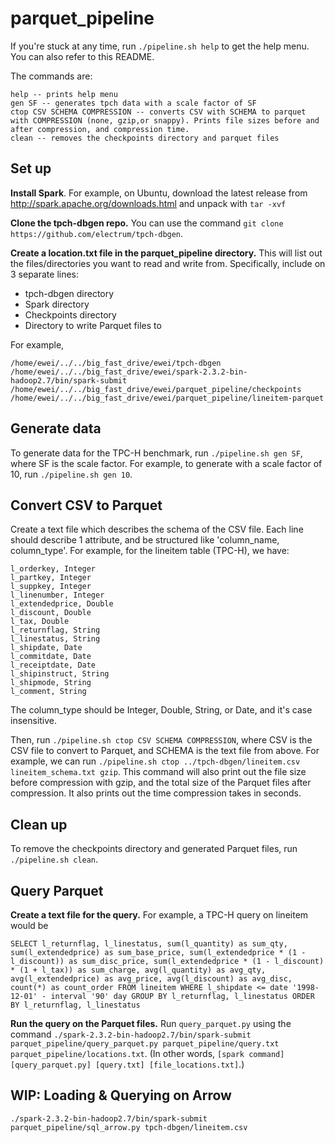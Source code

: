 # parquet_pipeline

If you're stuck at any time, run ```./pipeline.sh help``` to get the help menu. You can also refer to this README. 

The commands are:
```
help -- prints help menu
gen SF -- generates tpch data with a scale factor of SF
ctop CSV SCHEMA COMPRESSION -- converts CSV with SCHEMA to parquet with COMPRESSION (none, gzip,or snappy). Prints file sizes before and after compression, and compression time.
clean -- removes the checkpoints directory and parquet files
```

## Set up

**Install Spark**. For example, on Ubuntu, download the latest release from http://spark.apache.org/downloads.html and unpack with ```tar -xvf```

**Clone the tpch-dbgen repo.** You can use the command ```git clone https://github.com/electrum/tpch-dbgen```. 

**Create a location.txt file in the parquet_pipeline directory.**  This will list out the files/directories you want to read and write from. Specifically, include on 3 separate lines:
- tpch-dbgen directory
- Spark directory 
- Checkpoints directory
- Directory to write Parquet files to

For example, 

```
/home/ewei/../../big_fast_drive/ewei/tpch-dbgen
/home/ewei/../../big_fast_drive/ewei/spark-2.3.2-bin-hadoop2.7/bin/spark-submit
/home/ewei/../../big_fast_drive/ewei/parquet_pipeline/checkpoints
/home/ewei/../../big_fast_drive/ewei/parquet_pipeline/lineitem-parquet
```

##  Generate data 

To generate data for the TPC-H benchmark, run ```./pipeline.sh gen SF```, where SF is the scale factor. For example, to generate with a scale factor of 10, run ```./pipeline.sh gen 10```. 

## Convert CSV to Parquet

Create a text file which describes the schema of the CSV file. Each line should describe 1 attribute, and be structured like 'column_name, column_type'. For example, for the lineitem table (TPC-H), we have:

```
l_orderkey, Integer
l_partkey, Integer
l_suppkey, Integer
l_linenumber, Integer
l_extendedprice, Double
l_discount, Double
l_tax, Double
l_returnflag, String
l_linestatus, String
l_shipdate, Date
l_commitdate, Date
l_receiptdate, Date
l_shipinstruct, String
l_shipmode, String
l_comment, String
```

The column_type should be Integer, Double, String, or Date, and it's case insensitive.

Then, run ```./pipeline.sh ctop CSV SCHEMA COMPRESSION```, where CSV is the CSV file to convert to Parquet, and SCHEMA is the text file from above. For example, we can run ```./pipeline.sh ctop ../tpch-dbgen/lineitem.csv lineitem_schema.txt gzip```. This command will also print out the file size before compression with gzip, and the total size of the Parquet files after compression. It also prints out the time compression takes in seconds.

## Clean up
To remove the checkpoints directory and generated Parquet files, run ```./pipeline.sh clean```. 

## Query Parquet 

**Create a text file for the query.** For example, a TPC-H query on lineitem would be
```
SELECT l_returnflag, l_linestatus, sum(l_quantity) as sum_qty, sum(l_extendedprice) as sum_base_price, sum(l_extendedprice * (1 - l_discount)) as sum_disc_price, sum(l_extendedprice * (1 - l_discount) * (1 + l_tax)) as sum_charge, avg(l_quantity) as avg_qty, avg(l_extendedprice) as avg_price, avg(l_discount) as avg_disc, count(*) as count_order FROM lineitem WHERE l_shipdate <= date '1998-12-01' - interval '90' day GROUP BY l_returnflag, l_linestatus ORDER BY l_returnflag, l_linestatus
```

**Run the query on the Parquet files.** Run ```query_parquet.py``` using the command ```./spark-2.3.2-bin-hadoop2.7/bin/spark-submit parquet_pipeline/query_parquet.py parquet_pipeline/query.txt parquet_pipeline/locations.txt```. (In other words, ```[spark command] [query_parquet.py] [query.txt] [file_locations.txt]```.) 

## WIP: Loading & Querying on Arrow

```./spark-2.3.2-bin-hadoop2.7/bin/spark-submit parquet_pipeline/sql_arrow.py tpch-dbgen/lineitem.csv```
